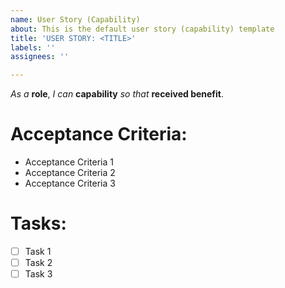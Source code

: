 ```yaml
---
name: User Story (Capability)
about: This is the default user story (capability) template
title: 'USER STORY: <TITLE>'
labels: ''
assignees: ''

---
```


_As a_ **role**, _I can_ **capability** _so that_ **received benefit**.

# Acceptance Criteria:
- Acceptance Criteria 1
- Acceptance Criteria 2
- Acceptance Criteria 3

# Tasks:
- [ ] Task 1
- [ ] Task 2
- [ ] Task 3
